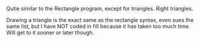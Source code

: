 Qutie similar to the Rectangle program, except for triangles. Right triangles. 

Drawing a triangle is the exact same as the rectangle syntax, even sues the same list, but I have NOT coded in fill because it has taken too much time. Will get to it sooner or later though.
